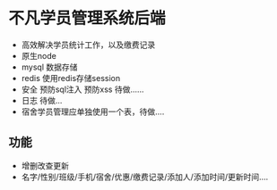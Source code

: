 # 不凡学员管理系统后端
+ 高效解决学员统计工作，以及缴费记录
+ 原生node 
+ mysql 数据存储
+ redis 使用redis存储session
+ 安全 预防sql注入 预防xss 待做......
+ 日志 待做...
+ 宿舍学员管理应单独使用一个表，待做....
## 功能
- 增删改查更新
- 名字/性别/班级/手机/宿舍/优惠/缴费记录/添加人/添加时间/更新时间....
